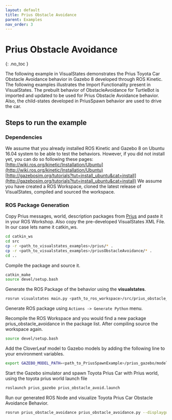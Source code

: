 ```yaml
---
layout: default
title: Prius Obstacle Avoidance
parent: Examples
nav_order: 3
---
```


# Prius Obstacle Avoidance
{: .no_toc }

The following example in VisualStates demonstrates the Prius Toyota Car Obstacle Avoidance behavior in Gazebo 8 developed through ROS Kinetic. The following examples illustrates the Import Functionality present in VisualStates. The prebuilt behavior of ObstacleAvoidance for TurtleBot is imported and updated to be used for Prius Obstacle Avoidance behavior. Also, the child-states developed in PriusSpawn behavior are used to drive the car.

## Steps to run the example
### Dependencies
We assume that you already installed ROS Kinetic and Gazebo 8 on Ubuntu 16.04 system to be able to test the behaviors. However, if you did not install yet, you can do so following these pages: [http://wiki.ros.org/kinetic/Installation/Ubuntu](http://wiki.ros.org/kinetic/Installation/Ubuntu)  [http://gazebosim.org/tutorials?tut=install_ubuntu&cat=install](http://gazebosim.org/tutorials?tut=install_ubuntu&cat=install)
We assume you have created a ROS Workspace, cloned the latest release of VisualStates, compiled and sourced the workspace.

### ROS Package Generation
Copy Prius messages, world, description packages from [Prius](/prius) and paste it in your ROS Workshop. Also copy the pre-developed VisualStates XML File. In our case lets name it catkin_ws.
```bash
cd catkin_ws
cd src
cp -r <path_to_visualstates_examples>/prius/* .
cp -r <path_to_visualstates_examples>/priusObstacleAvoidance/* .
cd ..
```

Compile the package and source it.
```bash
catkin_make
source devel/setup.bash
```

Generate the ROS Package of the behavior using the **visualstates**.
```bash
rosrun visualstates main.py <path_to_ros_workspace>/src/prius_obstacle_avoidance/prius_obstacle_avoidance.xml
```

Generate ROS package using `Actions -> Generate Python` menu.

Recompile the ROS Workspace and you would find a new package prius_obstacle_avoidance in the package list. After compiling source the workspace again.

```bash
source devel/setup.bash
```

Add the CloverLeaf model to Gazebo models by adding the following line to your environment variables.
```bash
export GAZEBO_MODEL_PATH=<path_to_PriusSpawnExample>/prius_gazebo/models:$GAZEBO_MODEL_PATH
```

Start the Gazebo simulator and spawn Toyota Prius Car with Prius world, using the toyota prius world launch file
```bash
roslaunch prius_gazebo prius_obstacle_avoid.launch
```

Run our generated ROS Node and visualize Toyota Prius Car Obstacle Avoidance Behavior.
```bash
rosrun prius_obstacle_avoidance prius_obstacle_avoidance.py --displaygui=true
```



